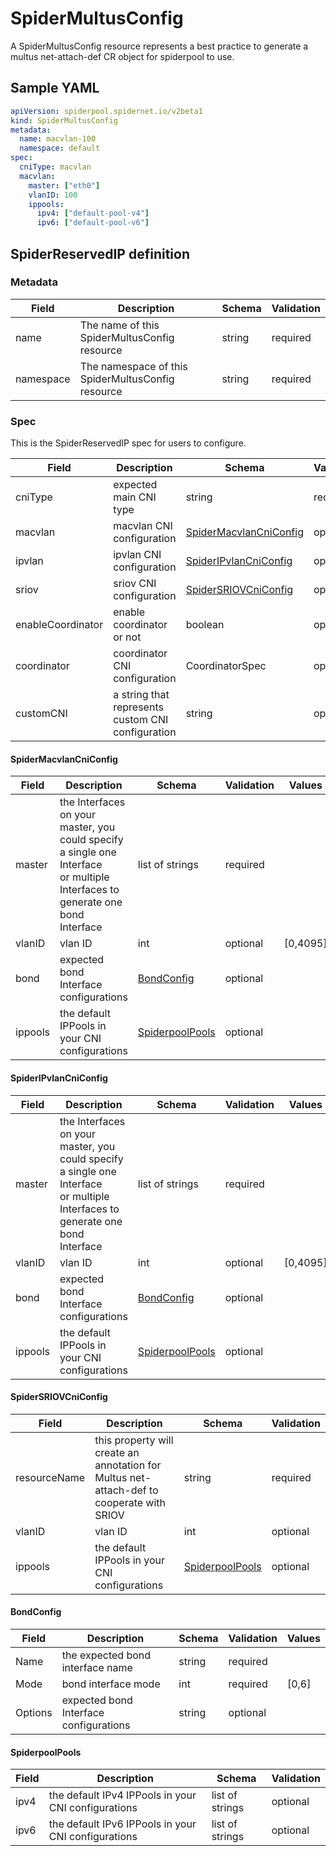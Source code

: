 # SpiderMultusConfig

A SpiderMultusConfig resource represents a best practice to generate a multus net-attach-def CR object for spiderpool to use.

## Sample YAML

```yaml
apiVersion: spiderpool.spidernet.io/v2beta1
kind: SpiderMultusConfig
metadata:
  name: macvlan-100
  namespace: default
spec:
  cniType: macvlan
  macvlan:
    master: ["eth0"]
    vlanID: 100
    ippools:
      ipv4: ["default-pool-v4"]
      ipv6: ["default-pool-v6"]
```

## SpiderReservedIP definition

### Metadata

| Field     | Description                                       | Schema | Validation |
|-----------|---------------------------------------------------|--------|------------|
| name      | The name of this SpiderMultusConfig resource      | string | required   |
| namespace | The namespace of this SpiderMultusConfig resource | string | required   |


### Spec

This is the SpiderReservedIP spec for users to configure.

| Field             | Description                                       | Schema                                                                   | Validation | Values                      | Default |
|-------------------|---------------------------------------------------|--------------------------------------------------------------------------|------------|-----------------------------|---------|
| cniType           | expected main CNI type                            | string                                                                   | require    | macvlan,ipvlan,sriov,custom |         |
| macvlan           | macvlan CNI configuration                         | [SpiderMacvlanCniConfig](./crd-spidermultusconfig.md#SpiderMacvlanCniConfig) | optional   |                             |         |
| ipvlan            | ipvlan CNI configuration                          | [SpiderIPvlanCniConfig](./crd-spidermultusconfig.md#SpiderIPvlanCniConfig)   | optional   |                             |         |
| sriov             | sriov CNI configuration                           | [SpiderSRIOVCniConfig](./crd-spidermultusconfig.md#SpiderSRIOVCniConfig)     | optional   |                             |         |
| enableCoordinator | enable coordinator or not                         | boolean                                                                  | optional   | true,false                  | true    |
| coordinator       | coordinator CNI configuration                     | CoordinatorSpec                                                          | optional   |                             |         |
| customCNI         | a string that represents custom CNI configuration | string                                                                   | optional   |                             |         |

#### SpiderMacvlanCniConfig

| Field   | Description                                                                                                                        | Schema                                                     | Validation | Values   |
|---------|------------------------------------------------------------------------------------------------------------------------------------|------------------------------------------------------------|------------|----------|
| master  | the Interfaces on your master, you could specify a single one Interface<br/> or multiple Interfaces to generate one bond Interface | list of strings                                            | required   |          |
| vlanID  | vlan ID                                                                                                                            | int                                                        | optional   | [0,4095] |
| bond    | expected bond Interface configurations                                                                                             | [BondConfig](./crd-spidermultusconfig.md#BondConfig)           | optional   |          |
| ippools | the default IPPools in your CNI configurations                                                                                     | [SpiderpoolPools](./crd-spidermultusconfig.md#SpiderpoolPools) | optional   |          |

#### SpiderIPvlanCniConfig

| Field   | Description                                                                                                                        | Schema                                                     | Validation | Values   |
|---------|------------------------------------------------------------------------------------------------------------------------------------|------------------------------------------------------------|------------|----------|
| master  | the Interfaces on your master, you could specify a single one Interface<br/> or multiple Interfaces to generate one bond Interface | list of strings                                            | required   |          |
| vlanID  | vlan ID                                                                                                                            | int                                                        | optional   | [0,4095] |
| bond    | expected bond Interface configurations                                                                                             | [BondConfig](./crd-spidermultusconfig.md#BondConfig)           | optional   |          |
| ippools | the default IPPools in your CNI configurations                                                                                     | [SpiderpoolPools](./crd-spidermultusconfig.md#SpiderpoolPools) | optional   |          |

#### SpiderSRIOVCniConfig

| Field        | Description                                                                               | Schema                                                     | Validation |
|--------------|-------------------------------------------------------------------------------------------|------------------------------------------------------------|------------|
| resourceName | this property will create an annotation for Multus net-attach-def to cooperate with SRIOV | string                                                     | required   |
| vlanID       | vlan ID                                                                                   | int                                                        | optional   |
| ippools      | the default IPPools in your CNI configurations                                            | [SpiderpoolPools](./crd-spidermultusconfig.md#SpiderpoolPools) | optional   |

#### BondConfig

| Field                 | Description                            | Schema | Validation | Values |
|-----------------------|----------------------------------------|--------|------------|--------|
| Name                  | the expected bond interface name       | string | required   |        |
| Mode                  | bond interface mode                    | int    | required   | [0,6]  |
| Options               | expected bond Interface configurations | string | optional   |        |

#### SpiderpoolPools

| Field | Description                                         | Schema          | Validation |
|-------|-----------------------------------------------------|-----------------|------------|
| ipv4  | the default IPv4 IPPools in your CNI configurations | list of strings | optional   |
| ipv6  | the default IPv6 IPPools in your CNI configurations | list of strings | optional   |
